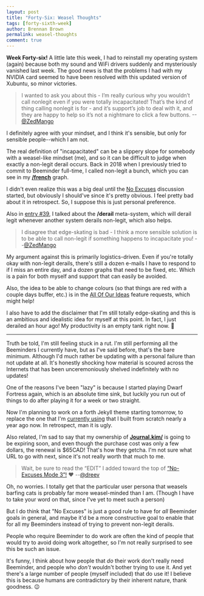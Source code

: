 ```yaml
---
layout: post
title: "Forty-Six: Weasel Thoughts"
tags: [forty-sixth-week]
author: Brennan Brown
permalink: weasel-thoughts
comment: true
---
```


**Week Forty-six!** A little late this week, I had to reinstall my operating system (again) because both my sound and WiFi drivers suddenly and mysteriously vanished last week. The good news is that the problems I had with my NVIDIA card seemed to have been resolved with this updated version of Xubuntu, so minor victories. 

> I wanted to ask you about this - I’m really curious why you wouldn’t call nonlegit even if you were totally incapacitated! That’s the kind of thing calling nonlegit is for - and it’s support’s job to deal with it, and they are happy to help so it’s not a nightmare to click a few buttons. 
> --[@ZedMango](https://forum.beeminder.com/u/zedmango)

I definitely agree with your mindset, and I think it's sensible, but only for sensible people--which I am not.

The real definition of "incapacitated" can be a slippery slope for somebody with a weasel-like mindset (me), and so it can be difficult to judge when exactly a non-legit derail occurs.  Back in 2018 when I previously tried to commit to Beeminder full-time, I called non-legit a bunch, which you can see in my [**/french**](https://www.beeminder.com/brennanbrown/french) graph.

I didn't even realize this was a big deal until the [No Excuses](https://forum.beeminder.com/t/no-excuses-mode/7570) discussion started, but obviously I should've since it's pretty obvious. I feel pretty bad about it in retrospect. So, I suppose this is just personal preference.

Also in [entry #39](https://forum.beeminder.com/t/brennans-beeminder-journal/6340/51), I talked about the **/derail** meta-system, which will derail legit whenever another system derails non-legit, which also helps. 

> I disagree that edge-skating is bad - I think a more sensible solution is to be able to call non-legit if something happens to incapacitate you!
> --[@ZedMango](https://forum.beeminder.com/u/zedmango)

My argument against this is primarily logistics-driven. Even if you're totally okay with non-legit derails, there's still a dozen e-mails I have to respond to if I miss an entire day, and a dozen graphs that need to be fixed, etc. Which is a pain for both myself and support that can easily be avoided.

Also, the idea to be able to change colours (so that things are red with a couple days buffer, etc.) is in the [All Of Our Ideas](http://allourideas.org/beeminder) feature requests, which might help!

I also have to add the disclaimer that I'm still totally edge-skating and this is an ambitious and idealistic idea for myself at this point. In fact, I just derailed an hour ago! My productivity is an empty tank right now. 🤣

---

Truth be told, I'm still feeling stuck in a rut. I'm still performing all the Beeminders I currently have, but as I've said before, that's the bare minimum. Although I'd much rather be updating with a personal failure than not update at all. It's honestly shocking how material is scoured across the Internets that has been unceremoniously shelved indefinitely with no updates!

One of the reasons I've been "lazy" is because I started playing Dwarf Fortress again, which is an absolute time sink, but luckily you run out of things to do after playing it for a week or two straight. 

Now I'm planning to work on a forth Jekyll theme starting tomorrow, to replace the one that I'm [currently using](https://notebook.casa/) that I built from scratch nearly a year ago now. In retrospect, man it is ugly.

Also related, I'm sad to say that my ownership of [**Journal.kim/**](https://journal.kim) is going to be expiring soon, and even though the purchase cost was only a few dollars, the renewal is $65CAD! That's how they getcha. I'm not sure what URL to go with next, since it's not really worth that much to me.

> Wait, be sure to read the “EDIT” I added toward the top of [“No-Excuses Mode 3”!](https://forum.beeminder.com/t/no-excuses-mode/7570) :heart:
> --[@dreev](https://forum.beeminder.com/u/dreev)

Oh, no worries. I totally get that the particular user persona that weasels barfing cats is probably far more weasel-minded than I am. (Though I have to take your word on that, since I've yet to meet such a person) 

But I do think that "No Excuses" is just a good rule to have for *all* Beeminder goals in general, and maybe it'd be a more constructive goal to enable that for all my Beeminders instead of trying to prevent non-legit derails.

People who require Beeminder to do work are often the kind of people that would try to avoid doing work altogether, so I'm not really surprised to see this be such an issue. 

It's funny, I think about how people that *do* their work don't really need Beeminder, and people who *don't* wouldn't bother trying to use it. And yet there's a large number of people (myself included) that do use it! I believe this is because humans are contradictory by their inherent nature, thank goodness. 😉
